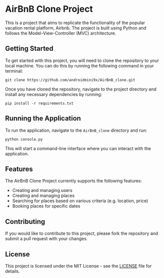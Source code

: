 # AirBnB Clone Project

This is a project that aims to replicate the functionality of the popular vacation rental platform, Airbnb. The project is built using Python and follows the Model-View-Controller (MVC) architecture.

## Getting Started

To get started with this project, you will need to clone the repository to your local machine. You can do this by running the following command in your terminal:

```
git clone https://github.com/androidmini9x/AirBnB_clone.git
```

Once you have cloned the repository, navigate to the project directory and install any necessary dependencies by running:

```
pip install -r requirements.txt
```

## Running the Application

To run the application, navigate to the `AirBnB_clone` directory and run:

```
python console.py
```

This will start a command-line interface where you can interact with the application.

## Features

The AirBnB Clone Project currently supports the following features:

- Creating and managing users
- Creating and managing places
- Searching for places based on various criteria (e.g. location, price)
- Booking places for specific dates

## Contributing

If you would like to contribute to this project, please fork the repository and submit a pull request with your changes.

## License

This project is licensed under the MIT License - see the [LICENSE](LICENSE) file for details.
